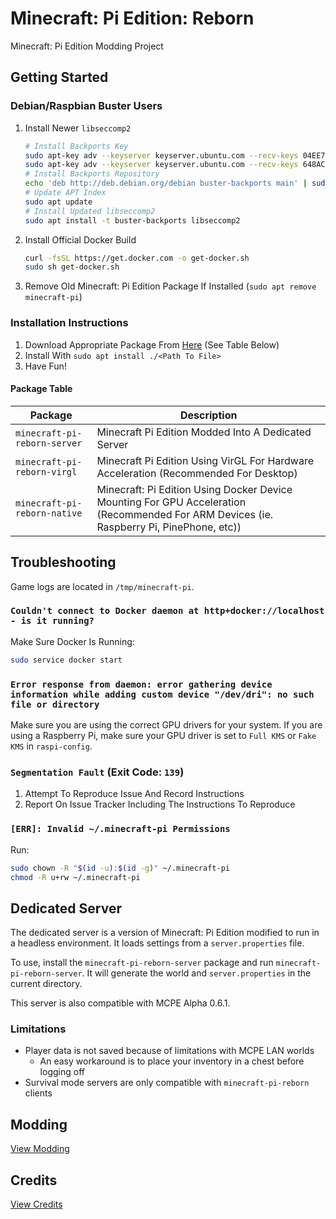 # Minecraft: Pi Edition: Reborn
Minecraft: Pi Edition Modding Project

## Getting Started

### Debian/Raspbian Buster Users
1. Install Newer ``libseccomp2``
   ```sh
   # Install Backports Key
   sudo apt-key adv --keyserver keyserver.ubuntu.com --recv-keys 04EE7237B7D453EC
   sudo apt-key adv --keyserver keyserver.ubuntu.com --recv-keys 648ACFD622F3D138
   # Install Backports Repository
   echo 'deb http://deb.debian.org/debian buster-backports main' | sudo tee -a /etc/apt/sources.list
   # Update APT Index
   sudo apt update
   # Install Updated libseccomp2
   sudo apt install -t buster-backports libseccomp2
   ```
2. Install Official Docker Build
   ```sh
   curl -fsSL https://get.docker.com -o get-docker.sh
   sudo sh get-docker.sh
   ```
3. Remove Old Minecraft: Pi Edition Package If Installed (``sudo apt remove minecraft-pi``)

### Installation Instructions
1. Download Appropriate Package From [Here](https://jenkins.thebrokenrail.com/job/minecraft-pi-reborn/job/master/lastSuccessfulBuild/artifact/out/deb/) (See Table Below)
2. Install With ``sudo apt install ./<Path To File>``
3. Have Fun!

#### Package Table
| Package | Description |
| --- | --- |
| ``minecraft-pi-reborn-server`` | Minecraft Pi Edition Modded Into A Dedicated Server |
| ``minecraft-pi-reborn-virgl`` | Minecraft Pi Edition Using VirGL For Hardware Acceleration (Recommended For Desktop) |
| ``minecraft-pi-reborn-native`` | Minecraft: Pi Edition Using Docker Device Mounting For GPU Acceleration (Recommended For ARM Devices (ie. Raspberry Pi, PinePhone, etc)) |

## Troubleshooting
Game logs are located in ``/tmp/minecraft-pi``.

### ``Couldn't connect to Docker daemon at http+docker://localhost - is it running?``
Make Sure Docker Is Running:
```sh
sudo service docker start
```

### ``Error response from daemon: error gathering device information while adding custom device "/dev/dri": no such file or directory``
Make sure you are using the correct GPU drivers for your system. If you are using a Raspberry Pi, make sure your GPU driver is set to ``Full KMS`` or ``Fake KMS`` in ``raspi-config``.

### ``Segmentation Fault`` (Exit Code: ``139``)
1. Attempt To Reproduce Issue And Record Instructions
2. Report On Issue Tracker Including The Instructions To Reproduce

### ``[ERR]: Invalid ~/.minecraft-pi Permissions``
Run:
```sh
sudo chown -R "$(id -u):$(id -g)" ~/.minecraft-pi
chmod -R u+rw ~/.minecraft-pi
```

## Dedicated Server
The dedicated server is a version of Minecraft: Pi Edition modified to run in a headless environment. It loads settings from a ``server.properties`` file.

To use, install the ``minecraft-pi-reborn-server`` package and run ``minecraft-pi-reborn-server``. It will generate the world and ``server.properties`` in the current directory.

This server is also compatible with MCPE Alpha 0.6.1.

### Limitations
- Player data is not saved because of limitations with MCPE LAN worlds
  - An easy workaround is to place your inventory in a chest before logging off
- Survival mode servers are only compatible with ``minecraft-pi-reborn`` clients

## Modding
[View Modding](MODDING.md)

## Credits
[View Credits](CREDITS.md)

